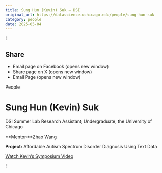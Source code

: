 ```yaml
---
title: Sung Hun (Kevin) Suk – DSI
original_url: https://datascience.uchicago.edu/people/sung-hun-suk
category: people
date: 2025-05-04
---
```


<!-- Table-like structure detected -->

!

## Share

* Email page on Facebook (opens new window)
* Share page on X (opens new window)
* Email Page (opens new window)

<!-- Table-like structure detected -->

People

# Sung Hun (Kevin) Suk

DSI Summer Lab Research Assistant; Undergraduate, the University of Chicago

**Mentor:**Zhao Wang

**Project:** Affordable Autism Spectrum Disorder Diagnosis Using Text Data

[Watch Kevin’s Symposium Video](https://youtu.be/LCudfF9Zcy4)

!